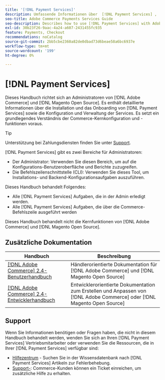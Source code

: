 ```yaml
---
title: '[!DNL Payment Services]'
description: Umfassende Informationen über  [!DNL Payment Services] ,  [!DNL Adobe Commerce]  und  [!DNL Magento Open Source] , einschließlich Installation und Onboarding
seo-title: Adobe Commerce Payments Services Guide
seo-description: Describes how to use [!DNL Payment Services] with Adobe Commerce or [!DNL Magento Open Source].
exl-id: 30b23f26-9aac-4a24-a607-2431455fc935
feature: Payments, Checkout
recommendations: noCatalog
source-git-commit: 2bb5cbe2360a82de0dbad73d6beae58a6bc6937e
workflow-type: tm+mt
source-wordcount: '199'
ht-degree: 0%

---
```


# [!DNL Payment Services]

Dieses Handbuch richtet sich an Administratoren von [!DNL Adobe Commerce] und [!DNL Magento Open Source]. Es enthält detaillierte Informationen über die Installation und das Onboarding von [!DNL Payment Services] sowie die Konfiguration und Verwaltung der Services. Es setzt ein grundlegendes Verständnis der Commerce-Kernkonfiguration und -funktionen voraus.

>[!TIP]
>
>Unterstützung bei Zahlungsdiensten finden Sie unter [Support](#support).

[!DNL Payment Services] gibt es zwei Bereiche für Administratoren:

* Der Administrator: Verwenden Sie diesen Bereich, um auf die Konfigurations-Benutzeroberfläche und Berichte zuzugreifen.
* Die Befehlszeilenschnittstelle (CLI): Verwenden Sie dieses Tool, um Installations- und Backend-Konfigurationsaufgaben auszuführen.

Dieses Handbuch behandelt Folgendes:

* Alle [!DNL Payment Services] Aufgaben, die in der Admin erledigt werden.
* Alle [!DNL Payment Services] Aufgaben, die über die Commerce-Befehlszeile ausgeführt werden

Dieses Handbuch behandelt nicht die Kernfunktionen von [!DNL Adobe Commerce] und [!DNL Magento Open Source].

## Zusätzliche Dokumentation

| Handbuch | Beschreibung |
|------ | ----------- |
| [[!DNL Adobe Commerce] 2.4-Benutzerhandbuch](https://experienceleague.adobe.com/docs/commerce-admin/user-guides/home.html) | Händlerorientierte Dokumentation für [!DNL Adobe Commerce] und [!DNL Magento Open Source] |
| [[!DNL Adobe Commerce] 2.4-Entwicklerhandbuch](https://developer.adobe.com/commerce/docs) | Entwicklerorientierte Dokumentation zum Erstellen und Anpassen von [!DNL Adobe Commerce] oder [!DNL Magento Open Source] |

## Support

Wenn Sie Informationen benötigen oder Fragen haben, die nicht in diesem Handbuch behandelt werden, wenden Sie sich an Ihren [!DNL Payment Services] Vertriebsmitarbeiter oder verwenden Sie die Ressourcen, die in Ihrer [!DNL Payment Services] verfügbar sind:

* [Hilfezentrum](https://experienceleague.adobe.com/docs/commerce-knowledge-base/kb/overview.html) - Suchen Sie in der Wissensdatenbank nach [!DNL Payment Services] Artikeln zur Fehlerbehebung.
* [Support-](https://experienceleague.adobe.com/docs/commerce-knowledge-base/kb/help-center-guide/magento-help-center-user-guide.html#submit-ticket): Commerce-Kunden können ein Ticket einreichen, um zusätzliche Hilfe zu erhalten.
